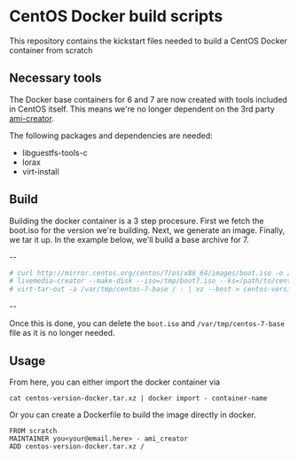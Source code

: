 CentOS Docker build scripts
===========================

This repository contains the kickstart files needed to build a CentOS Docker container from scratch

## Necessary tools

The Docker base containers for 6 and 7 are now created with tools included in CentOS itself. This means we're no longer dependent on the 3rd party [ami-creator](https://github.com/katzj/ami-creator). 

The following packages and dependencies are needed:

 * libguestfs-tools-c
 * lorax
 * virt-install


## Build

Building the docker container is a 3 step procesure. First we fetch the boot.iso for the version we're building. Next, we generate an image. Finally, we tar it up. In the example below, we'll build a base archive for 7.

--
```bash
# curl http://mirror.centos.org/centos/7/os/x86_64/images/boot.iso -o /tmp/boot7.iso
# livemedia-creator --make-disk --iso=/tmp/boot7.iso --ks=/path/to/centos-7.ks --image-name=centos-7-base
# virt-tar-out -a /var/tmp/centos-7-base / - | xz --best > centos-version-docker.tar.xz
```
--




Once this is done, you can delete the `boot.iso` and `/var/tmp/centos-7-base` file as it is no longer needed.


## Usage

From here, you can either import the docker container via

```
cat centos-version-docker.tar.xz | docker import - container-name
```

Or you can create a Dockerfile to build the image directly in docker.

```
FROM scratch
MAINTAINER you<your@email.here> - ami_creator
ADD centos-version-docker.tar.xz /
```
